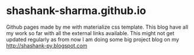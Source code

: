 # shashank-sharma.github.io

Github pages made by me with materialize css template. This blog have all my work so far with all the external links available. This might not get updated regularly as from now I am doing some big project blog on my http://shashank-py.blogspot.com 
